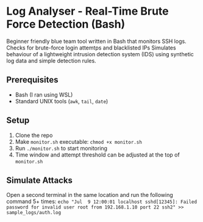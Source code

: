 # Log Analyser - Real-Time Brute Force Detection (Bash)

Beginner friendly blue team tool written in Bash that monitors SSH logs. Checks for brute-force login attemtps and blacklisted IPs
Simulates behaviour of a lightweight intrusion detection system (IDS) using synthetic log data and simple detection rules.

## Prerequisites
- Bash (I ran using WSL)
- Standard UNIX tools (`awk`, `tail`, `date`)

## Setup
1. Clone the repo
2. Make `monitor.sh` executable: `chmod +x monitor.sh`
3. Run `./monitor.sh` to start monitoring
4. Time window and attempt threshold can be adjusted at the top of `monitor.sh`

## Simulate Attacks
Open a second terminal in the same location and run the following command 5+ times:
`echo "Jul  9 12:00:01 localhost sshd[12345]: Failed password for invalid user root from 192.168.1.10 port 22 ssh2" >> sample_logs/auth.log`
